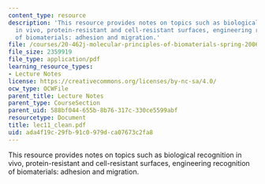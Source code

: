 ```yaml
---
content_type: resource
description: 'This resource provides notes on topics such as biological recognition
  in vivo, protein-resistant and cell-resistant surfaces, engineering recognition
  of biomaterials: adhesion and migration.'
file: /courses/20-462j-molecular-principles-of-biomaterials-spring-2006/ada4f19c29fb91c0979dca07673c2fa8_lec11_clean.pdf
file_size: 2359919
file_type: application/pdf
learning_resource_types:
- Lecture Notes
license: https://creativecommons.org/licenses/by-nc-sa/4.0/
ocw_type: OCWFile
parent_title: Lecture Notes
parent_type: CourseSection
parent_uid: 588bf044-655b-8b76-317c-330ce5599abf
resourcetype: Document
title: lec11_clean.pdf
uid: ada4f19c-29fb-91c0-979d-ca07673c2fa8
---
```

This resource provides notes on topics such as biological recognition in vivo, protein-resistant and cell-resistant surfaces, engineering recognition of biomaterials: adhesion and migration.